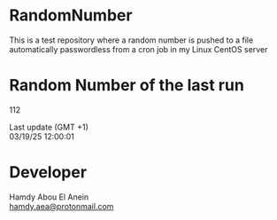 # RandomNumber    
This is a test repository where a random number is pushed to a file automatically passwordless from a cron job in my Linux CentOS server    
# Random Number of the last run   
112
      
Last update (GMT +1)    
03/19/25 12:00:01
# Developer    
Hamdy Abou El Anein   
hamdy.aea@protonmail.com

